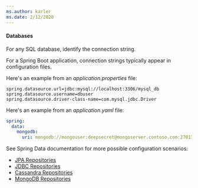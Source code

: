 ```yaml
---
ms.author: karler
ms.date: 2/12/2020
---
```


#### Databases

For any SQL database, identify the connection string.

For a Spring Boot application, connection strings typically appear in configuration files. 

Here's an example from an *application.properties* file:

```properties
spring.datasource.url=jdbc:mysql://localhost:3306/mysql_db
spring.datasource.username=dbuser
spring.datasource.driver-class-name=com.mysql.jdbc.Driver
```

Here's an example from an *application.yaml* file:

```yaml
spring:
  data:
    mongodb:
      uri: mongodb://mongouser:deepsecret@mongoserver.contoso.com:27017
```

See Spring Data documentation for more possible configuration scenarios:

* [JPA Repositories](https://docs.spring.io/spring-data/jpa/docs/current/reference/html/#jpa.repositories)
* [JDBC Repositories](https://docs.spring.io/spring-data/jdbc/docs/current/reference/html/#jdbc.repositories)
* [Cassandra Repositories](https://docs.spring.io/spring-data/cassandra/docs/current/reference/html/#cassandra.repositories)
* [MongoDB Repositories](https://docs.spring.io/spring-data/mongodb/docs/current/reference/html/#mongodb.repositories)
